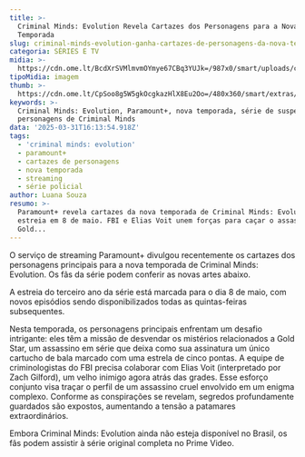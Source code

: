 ```yaml
---
title: >-
  Criminal Minds: Evolution Revela Cartazes dos Personagens para a Nova
  Temporada
slug: criminal-minds-evolution-ganha-cartazes-de-personagens-da-nova-temporada
categoria: SÉRIES E TV
midia: >-
  https://cdn.ome.lt/BcdXrSVMlmvmOYmye67CBq3YUJk=/987x0/smart/uploads/conteudo/fotos/02_LEwKu8j.jpg
tipoMidia: imagem
thumb: >-
  https://cdn.ome.lt/CpSoo8g5W5gkOcgkazHlX8Eu2Oo=/480x360/smart/extras/conteudos/Captura_de_tela_2025-03-31_124755.png
keywords: >-
  Criminal Minds: Evolution, Paramount+, nova temporada, série de suspense,
  personagens de Criminal Minds
data: '2025-03-31T16:13:54.918Z'
tags:
  - 'criminal minds: evolution'
  - paramount+
  - cartazes de personagens
  - nova temporada
  - streaming
  - série policial
author: Luana Souza
resumo: >-
  Paramount+ revela cartazes da nova temporada de Criminal Minds: Evolution, que
  estreia em 8 de maio. FBI e Elias Voit unem forças para caçar o assassino
  Gold...
---
```


O serviço de streaming Paramount+ divulgou recentemente os cartazes dos personagens principais para a nova temporada de Criminal Minds: Evolution. Os fãs da série podem conferir as novas artes abaixo.

A estreia do terceiro ano da série está marcada para o dia 8 de maio, com novos episódios sendo disponibilizados todas as quintas-feiras subsequentes.

Nesta temporada, os personagens principais enfrentam um desafio intrigante: eles têm a missão de desvendar os mistérios relacionados a Gold Star, um assassino em série que deixa como sua assinatura um único cartucho de bala marcado com uma estrela de cinco pontas. A equipe de criminologistas do FBI precisa colaborar com Elias Voit (interpretado por Zach Gilford), um velho inimigo agora atrás das grades. Esse esforço conjunto visa traçar o perfil de um assassino cruel envolvido em um enigma complexo. Conforme as conspirações se revelam, segredos profundamente guardados são expostos, aumentando a tensão a patamares extraordinários.

Embora Criminal Minds: Evolution ainda não esteja disponível no Brasil, os fãs podem assistir à série original completa no Prime Video.
